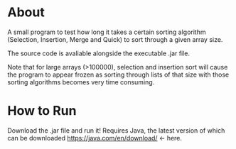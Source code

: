 # About
A small program to test how long it takes a certain sorting algorithm (Selection, Insertion, Merge and Quick) to sort through a given array size. 

The source code is avaliable alongside the executable .jar file.

Note that for large arrays (>100000), selection and insertion sort will cause the program to appear frozen as sorting through lists of that size with those sorting algorithms becomes very time consuming.

# How to Run
Download the .jar file and run it! Requires Java, the latest version of which can be downloaded https://java.com/en/download/ <- here.
